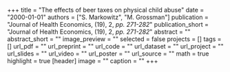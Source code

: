 +++
title = "The effects of beer taxes on physical child abuse"
date = "2000-01-01"
authors = ["S. Markowitz", "M. Grossman"]
publication = "Journal of Health Economics, (19), 2, _pp. 271-282_"
publication_short = "Journal of Health Economics, (19), 2, _pp. 271-282_"
abstract = ""
abstract_short = ""
image_preview = ""
selected = false
projects = []
tags = []
url_pdf = ""
url_preprint = ""
url_code = ""
url_dataset = ""
url_project = ""
url_slides = ""
url_video = ""
url_poster = ""
url_source = ""
math = true
highlight = true
[header]
image = ""
caption = ""
+++
